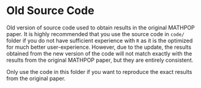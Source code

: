 # Old Source Code

Old version of source code used to obtain results in the original MATHPOP paper. It is highly recommended that you use the source code in `code/` folder if you do not have sufficient experience with `R` as it is the optimized for much better user-experience. However, due to the update, the results obtained from the new version of the code will not match exactly with the results from the original MATHPOP paper, but they are entirely consistent.

Only use the code in this folder if you want to reproduce the exact results from the original paper.